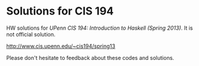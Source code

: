 # Solutions for CIS 194

HW solutions for *UPenn CIS 194: Introduction to Haskell (Spring 2013)*. It is not official solution.

http://www.cis.upenn.edu/~cis194/spring13

Please don't hesitate to feedback about these codes and solutions.
